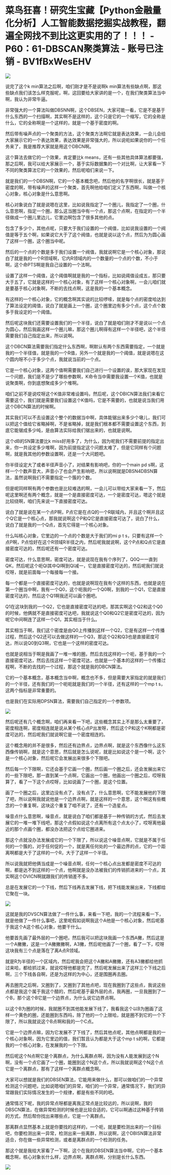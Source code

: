 # 菜鸟狂喜！研究生宝藏【Python金融量化分析】人工智能数据挖掘实战教程，翻遍全网找不到比这更实用的了！！！ - P60：61-DBSCAN聚类算法 - 账号已注销 - BV1fBxWesEHV

![](img/fdafcc16438152fc6fae692f9ca91478_0.png)

说完了这个k min算法之后啊，咱们刚才是不是说啊k min算法有些缺点啊，那这些缺点我们该怎么样克服呢，啊，这回要给大家讲的是一个，在我们聚类算法当中啊，我认为非常牛逼。

非常强大的一个算法叫做DBSNN啊，这个DBSEN，大家可能一看，它是不是基于什么东西的一个扫描啊，其实啊不是这样的，这个只是它的一个缩写，它的全称是什么，它的全称啊是一个这样的，就是一个基于密度的啊。

然后带有噪声点的一个聚类的方法，这个聚类方法啊它就是表达效果，一会儿会给大家展示它的一个表达效果，表达效果是非常强大的，所以说呃如果说你的一个任务来了，我是推荐大家就是用这个DBCN啊。

这个算法去做它的一个效果，肯定要比k means，还有一些其他具体算法都要强，那之后啊，我可以给大家展示一个，基于实际数据集的一个对比啊，让大家看一下不同的聚类算法它的一个效果的，然后呢咱们来说一下。

就是我们的一个DBSN啊，它的一个基本概念吧，然后他的名字啊很长，就是基于密度的啊，带有噪声的这样一个聚类，首先啊他给咱们定义了东西啊，叫做一个核心对象，核心对象是什么意思啊。

核心对象说白了就是说嗯在这里，比如说我指定了一个圈儿，我指定了一个圈，什么意思啊，指定一个圈，那么这当圈当中有一个点，那这个点啊，在指定的一个半径做成一个圈儿里边儿，它里边啊包含了很多其他的点。

包含了多少个，其他点呢，只要大于我们设置的一个阀值，比如说我设置的一个阀值是等于五个啊，如果说它大于了这个阀值，也就是说以这个点，然后为为圆心画了这样一个圈，这个圈当中呢。

然后的一个点的个数是多于我们设置一个阀值，我就说啊它是一个核心对象，那说白了就是我的一个R领域啊，它内R领域内的一个数量的一个点的个数，不小于啊，这个命PTS啊是我自己设置的一个法啊。

设置了这样一个阈值，这个阈值啊就是我的一个指标，比如说阈值设成五，那只要大于五了，它就是这样的一个核心对象，有了这样一个核心对象啊，一会儿咱们就是要基于核心对象啊，不断的去找点啊，这是我的一个基本概念。

有这样的一个核心对象，它的概念啊其实说的比较啰嗦，就是每个点的密度哈达到了算法设定的阈值，说白了就是画上一个圈，这个圈里边有多少个点，这个点个数多于我设定的一个阈值。

然后呢这块我们还需要设置我们的一个半径，说白了就是咱们刚才不是说以一个点为圆心，然后我画这样一个圈儿嘛，那这个圈儿啊得有这样一个半径吧，这个半径需要我们自己指定出来，所以说啊。

这个DBCN算法需要我们指定什么东西啊，啊默认有两个东西需要指定，一个就是我的一个半径值，就是我的一个R值，另外一个就是我的一个阈值，就是说嗯在这个圆内呀不小于多少个点，我就说当前的一个点。

它是一个核心对象，这两个值啊需要我们自己进行一个设置的诶，那大家现在发现一个问题，我们是不是少了哪些参数啊，K命令当中需要我设置一个K值，也就是说聚类啊，你到底想聚成多少个堆啊。

咱们之前不是说哎呀这个K值非常难设置吗，然后呢，这个DBICN算法我们来看它需要这个，我们就是需要我们设置这个K值吗，它是不需要的，也就是说当我们用这个DBCN算法的时候啊。

其实我们可以不去设置这个整个的数据当中啊，具体能锯出来多少个墩儿，我们可以把这个值给它省略掉啊，不是省略掉，就是我们根本都不需要设置这个东西，到底它能锯成多少吨，是由算法实际给我们锯出来的，也就是说啊。

这个dB的SN算法要比k miss好用多了，为什么，因为呢我们不需要前提的指定出来，你一共设定多少堆啊，因为前提指定这个问题太难了，但是它同样有个问题啊，就是我其他的参数设置啊，还是一个大问题吧。

你半径设定大了或者半径声音小了，对结果有影响吧，你的一个main pd s啊，这样一个个数声音大，声音小了也会产生影响吧，所以说啊就是DBSN4DBSN算法，虽然说啊我们不需要指定一个簇的个数。

但是呢同样啊有两个参数也是比较难选的啊，一会儿可以带给大家来看一下，然后呢这里啊还有两个概念，就是一个是直接密度可达，一个是密度可达，嗯这个就是比较绕啊，咱们先来说一下直接密度可达。

说白了就是说在某一个点P啊，P点它是在点Q的一个R联域内，并且这个啊并且这个Q它是一个核心点，那我就说啊这个P和Q它是直接密度可达了，说白了什么，说白了就是我的一个Q点，首先它得是一个核心对象。

什么叫核心对象，它里边的一个点的个数是大于我们的mi p t s，只要有这样一个点P啊，P点恰好在这个R领域R半径之内，然后呢我就说啊，这个P点和Q点它是直接密度可达的，然后呢还有一个密度可达。

密度可达，什么意思啊，密度可达，就是说现在我有个序列了，Q0Q一一直到QK，然后呢这个呃QI其中QI啊到QI减一，它是直接密度可达的，然后呢我们就说哎呀，就是前面每一个每接每一个接。

每一个都是一个直接密度可达的，也就是说啊现在我有个这样的东西，也就是说在第一个圈当中啊，我有一个Q0，这个呃我的一个Q0啊，到我的一个Q1，它是直接密度可达的，然后这个Q1啊我还可以画个圈吧。

Q1在这块到我的一个Q2，它也是直接密度可达的吧，那其实啊这个Q2和这个Q0的时候，他俩就不是直接密度可达吧，我就说这个Q0和Q2它是密度可达的，因为呢它中间啊连了这样一个Q1，其实相当于什么。

其实相当于啊，我们这个密度是由Q0上传播到这样一个Q2，它是有这样一个传播过程，然后这个Q2还可以去做这样的一个Q3，那这个Q2和Q3也是直接密度可达，所以说Q0到Q3啊，它也是一个这样的密度可达。

也就是说相当于啊是我画了一堆一堆的圈，然后去找这样的一个呃，基于我的一个直接密度可达，然后去找这样一个密度可达，也就是一个基本的这样的一个传播过程啊，不断的去找的一个过程，那这个就是我的DBCN算法。

它的一个基本概念，基本概念当中啊，概念也不多，但是需要大家指定的就是我们的一个半径，还有我们的一个呃呃就是我们的一个半径，还有这样的一个mp t s，这两个指标是非常重要的。

也是我们在实际用DPSN算法，需要我们自己指定的一个参数项。

![](img/fdafcc16438152fc6fae692f9ca91478_2.png)

然后呢还有几个概念啊，咱们再来看一下吧，这些概念其实上不是那么太重要了，密度相连啊，密度相连就是说从某个核心点P出发呀，然后这个P和这个K啊都是密度可达的，然后呢我们就说啊它是一个密度相连的。

这个概念用的并不是很多，然后还有边界点，边界点啊，就是这个东西像什么这东西像传销啊，就是这个意思，然后就是怎么说呢，就是比如说这个是一个啊，这个是一个核心对象，然后呢它会发展出来很多个下限吧。

然后每一个下限啊，它还会基于它画一个圈，然后画一个圈之后，还会发展出来它的一些下限吧，那一直到某一个点啊，它画出一个圈，他画出一个圈之后，哎呀我算了，看了一下这个点哎呀，比如说画了一个圈，是这个位置。

画了一个圈之后，这里边没有点了，没有点了，什么意思啊，它不能发展他的下限了吧，所以说啊我就说他是一个边界点啊，就是这样的一个意思，这个啊这有些概念的一个重复啊，这块这个重复了咱不说了，还有一个造星点。

噪音点什么意思啊，噪音点，就是说白了咱们都是基于一种传销的方式，然后去发展它的一堆一堆下线吧，那这个点假如说这个点离所有这个点太小了，哎呀离他最近的那个点画个圈，都没办法把这个点给它圈进来。

那这个点就没办法发展成它的一个下限了，所以说这个噪音点啊，它就是不属于任何的一个簇的，对于任何促的一个，就是离任何处的一个最边界的点，它的一个距离啊都是大于了这样的一个R，大于了这样一个半径。

所以说我就把他俩当成是一个噪音点啊，任何一个核心点出发都是密度不可达的啊，都是达不到这样的一个点，他啊就是没办法被我们的传销抓进来的一个点，其实啊这个DVICN啊就跟我们的传销差不多。

总是在发展它的一个下线，然后下线再去发展下线，把下线能发展出来，下线都给它聚在一块。

![](img/fdafcc16438152fc6fae692f9ca91478_4.png)

这就是我的DVSCN算法做了一件什么事，来看一下吧，我的一个流程来看一下，就是他做了一件什么事吧，这里呢假如说啊我这个A他是一个核心对象，然后呢基于我这个A这个核心对象，他要干什么。

他要首先画了最外层的一个圈吧，然后我可以把这块我画一个东西A撇，然后这是一个A撇撇，这是一个A撇撇撇啊，A3撇，然后呢他画了一个圈，看了一下，哎呀这块我有三个点是落在了离A点R领域。

就是R为半径的一个区域内，然后呢我会把这个A撇和A撇撇，还有A3撇都给他抓过来哈，都给抓过来，就说哎呀他都是完了，然后呢发展出来了这样三个下线之后啊，三个下线各自啊，还是为这样的为中心，还是围圈再去圈。

再去圈完之后啊，又圈到了，又圈到了其他点吧，现在我圈到了这些点，我说这些点都是我这个属于我这个醋的，然后呢基于最外层的点，我再圈，一旦我圈到了一个B，那个这个B它是一个边界点，为什么说它边界点啊。

以这个B为圈的时候，我就圈不到其他能发展下线了，我看我这个以B为圈画了这样一个黄色的圈，还能圈到东西吗，除了他的一个上限哈，就是圈不到它的一个下限了，所以我就说这个B点啊和我的一个C点。

它是一个边界点嘛，因为它发展不了下线了，然后其他点呢，其他点啊都是我的一个核心对象啊，因为它里边的值，我们暂且认为都是大于这个mp t s的啊，它都是我的一个核心对象，在发展我的一个下限。

然后呢这个N点啊它是个离群点，为什么离群点啊，因为没有人能发展到这个N啊，没有一个点它画了一个圈，能圈到这个N这个点，所以我就说啊这个N这个点它是一个离群点，那有了这样一个离群点概念啊。

大家可以想就是我们的DBSEN算法，它能用来做什么，那可以做咱们的一个异常检测这个问题吧，比如说嗯咱们的异常，咱们的一个异常，通常情况下，我们的异常跟我们实际情况发生的一个规律，都是有些不同的吧。

通常情况下呢，我的异常点呀都是离我正常点是比较远的，所以说啊，我的DBSCN算法，在做异常检测的时候也是比较合适的，它可以啊通过这种基于传销的方式，然后帮你找出来哪些点，它是一个离群点。

那离群点显然基本上就是你要找的这样的，一个呃，就是要检测出来的一个目标吧，你要检测出来一异常，检测出来一些离群，所以说啊，这个DBISN算法非常适合，你在做一些异常检测，或者是离群点的一个检测的任务。

那这个就是我给大家看了一下啊，这个在我的DBSEN算法当中啊，它的一个基本概念啊，核心对象长什么样，边界点啊，离群点啊，分别是长什么东西。



![](img/fdafcc16438152fc6fae692f9ca91478_6.png)
